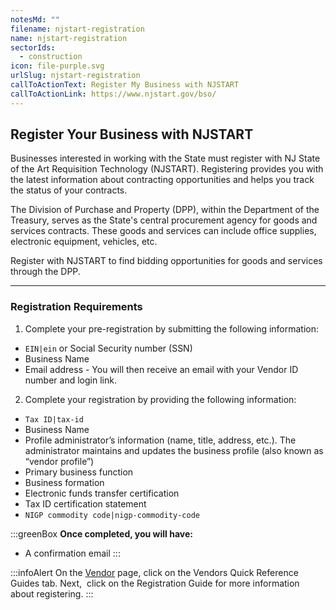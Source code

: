 ```yaml
---
notesMd: ""
filename: njstart-registration
name: njstart-registration
sectorIds:
  - construction
icon: file-purple.svg
urlSlug: njstart-registration
callToActionText: Register My Business with NJSTART
callToActionLink: https://www.njstart.gov/bso/
---
```


## **Register Your Business with NJSTART**

Businesses interested in working with the State must register with NJ State of the Art Requisition Technology (NJSTART). Registering provides you with the latest information about contracting opportunities and helps you track the status of your contracts.

The Division of Purchase and Property (DPP), within the Department of the Treasury, serves as the State's central procurement agency for goods and services contracts. These goods and services can include office supplies, electronic equipment, vehicles, etc.

Register with NJSTART to find bidding opportunities for goods and services through the DPP.

---

### Registration Requirements

1. Complete your pre-registration by submitting the following information:

- `EIN|ein` or Social Security number (SSN)
- Business Name
- Email address - You will then receive an email with your Vendor ID number and login link.

2. Complete your registration by providing the following information:

- `Tax ID|tax-id`
- Business Name
- Profile administrator’s information (name, title, address, etc.). The administrator maintains and updates the business profile (also known as “vendor profile”)
- Primary business function
- Business formation
- Electronic funds transfer certification
- Tax ID certification statement
- `NIGP commodity code|nigp-commodity-code`

:::greenBox
**Once completed, you will have:**

- A confirmation email
  :::

:::infoAlert
On the [Vendor](https://www.nj.gov/treasury/purchase/vendor.shtml) page, click on the Vendors Quick Reference Guides tab. Next,  click on the Registration Guide for more information about registering.
:::
